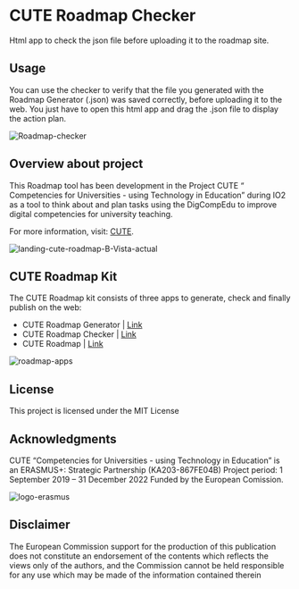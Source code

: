 # CUTE Roadmap Checker
Html app to check the json file before  uploading it to the roadmap site.

## Usage
You can use the checker to verify that the file you generated with the Roadmap Generator (.json) was saved correctly, before uploading it to the web.
You just have to open this html app and drag the .json file to display the action plan.

![Roadmap-checker](https://user-images.githubusercontent.com/91458022/170089101-1cbbf8cb-627d-4635-aa61-658c62ea9797.png)



## Overview about project
This Roadmap tool has been development in the Project CUTE “ Competencies for Universities - using Technology in Education” during IO2 as a tool to think about and plan tasks using the DigCompEdu to improve digital competencies for university teaching. 

For more information, visit: [CUTE](https://cute.ku.dk/).

![landing-cute-roadmap-B-Vista-actual](https://user-images.githubusercontent.com/91458022/169350938-219504f1-65d5-4b09-96fd-ed0c923226d9.jpg)

## CUTE Roadmap Kit
The CUTE Roadmap kit consists of three apps to generate, check and finally publish on the web:


- CUTE Roadmap Generator  | [Link](https://github.com/handolab/CUTE-roadmap-generator)
- CUTE Roadmap Checker  | [Link](https://github.com/handolab/CUTE-roadmap-checker)
- CUTE Roadmap  | [Link](https://github.com/handolab/CUTE-roadmap-cute)

![roadmap-apps](https://user-images.githubusercontent.com/91458022/169512277-12e1ed22-e58a-405b-bb8c-80f56008baf5.jpg)



## License
This project is licensed under the MIT License

## Acknowledgments
CUTE “Competencies for Universities - using Technology in Education” is an ERASMUS+: Strategic Partnership (KA203-867FE04B) Project period: 1 September 2019 – 31 December 2022 Funded by the European Comission.


![logo-erasmus](https://user-images.githubusercontent.com/91458022/170667122-5acf85b0-1978-416f-a59e-27f7a7b86094.png)

## Disclaimer
The European Commission support for the production of this publication does not constitute an endorsement of the contents which reflects the views only of the authors, and the Commission cannot be held responsible for any use which may be made of the information contained therein
